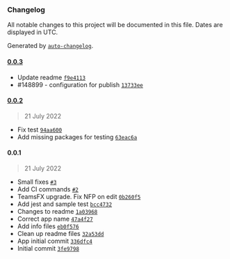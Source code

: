 ### Changelog

All notable changes to this project will be documented in this file. Dates are displayed in UTC.

Generated by [`auto-changelog`](https://github.com/CookPete/auto-changelog).

#### [0.0.3](https://github.com/eea/eionet2-user-management/compare/0.0.2...0.0.3)

- Update readme [`f9e4113`](https://github.com/eea/eionet2-user-management/commit/f9e411353f6b9feffff49abdc1b3be01baf4e52e)
- #148899 - configuration for publish [`13733ee`](https://github.com/eea/eionet2-user-management/commit/13733ee9cfc7b0e24d50f2834371ad8ebb217ef5)

#### [0.0.2](https://github.com/eea/eionet2-user-management/compare/0.0.1...0.0.2)

> 21 July 2022

- Fix test [`94aa600`](https://github.com/eea/eionet2-user-management/commit/94aa600db6189e795bbdfe3a7a32700086af6ba4)
- Add missing packages for testing [`63eac6a`](https://github.com/eea/eionet2-user-management/commit/63eac6a3d2c84995c9556bbc3403df29c63058c5)

#### 0.0.1

> 21 July 2022

- Small fixes [`#3`](https://github.com/eea/eionet2-user-management/pull/3)
- Add CI commands [`#2`](https://github.com/eea/eionet2-user-management/pull/2)
- TeamsFX upgrade. Fix NFP on edit [`0b260f5`](https://github.com/eea/eionet2-user-management/commit/0b260f5f53101df036488764970d3543dd3b1da9)
- Add jest and sample test [`bcc4732`](https://github.com/eea/eionet2-user-management/commit/bcc47327c9dc7c112dd31ca26b701bcf51ebeb1f)
- Changes to readme [`1a03968`](https://github.com/eea/eionet2-user-management/commit/1a039680c4641f4c6de5be82f3c0b64adc4f9235)
- Correct app name [`47a4f27`](https://github.com/eea/eionet2-user-management/commit/47a4f27ef4a40362e944097a83d2015694d0b2f0)
- Add info files [`eb0f576`](https://github.com/eea/eionet2-user-management/commit/eb0f576b13eaaccfa3fec92c2c69f9ff0dfb1834)
- Clean up readme files [`32a53dd`](https://github.com/eea/eionet2-user-management/commit/32a53dd0cbaf239ec34ac5ba554a0a091079e2a1)
- App initial commit [`336dfc4`](https://github.com/eea/eionet2-user-management/commit/336dfc4550bc3c556084f9887bcf368f20f7c8d5)
- Initial commit [`3fe9798`](https://github.com/eea/eionet2-user-management/commit/3fe9798c07fd55e503f641fda841896f2ceb4e2e)
